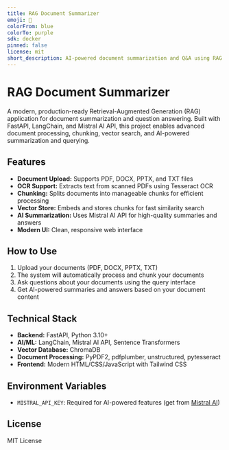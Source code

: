 ```yaml
---
title: RAG Document Summarizer
emoji: 📄
colorFrom: blue
colorTo: purple
sdk: docker
pinned: false
license: mit
short_description: AI-powered document summarization and Q&A using RAG
---
```


# RAG Document Summarizer

A modern, production-ready Retrieval-Augmented Generation (RAG) application for document summarization and question answering. Built with FastAPI, LangChain, and Mistral AI API, this project enables advanced document processing, chunking, vector search, and AI-powered summarization and querying.

## Features
- **Document Upload:** Supports PDF, DOCX, PPTX, and TXT files
- **OCR Support:** Extracts text from scanned PDFs using Tesseract OCR
- **Chunking:** Splits documents into manageable chunks for efficient processing
- **Vector Store:** Embeds and stores chunks for fast similarity search
- **AI Summarization:** Uses Mistral AI API for high-quality summaries and answers
- **Modern UI:** Clean, responsive web interface

## How to Use
1. Upload your documents (PDF, DOCX, PPTX, TXT)
2. The system will automatically process and chunk your documents
3. Ask questions about your documents using the query interface
4. Get AI-powered summaries and answers based on your document content

## Technical Stack
- **Backend:** FastAPI, Python 3.10+
- **AI/ML:** LangChain, Mistral AI API, Sentence Transformers
- **Vector Database:** ChromaDB
- **Document Processing:** PyPDF2, pdfplumber, unstructured, pytesseract
- **Frontend:** Modern HTML/CSS/JavaScript with Tailwind CSS

## Environment Variables
- `MISTRAL_API_KEY`: Required for AI-powered features (get from [Mistral AI](https://mistral.ai/))

## License
MIT License
